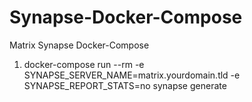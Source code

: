 # Synapse-Docker-Compose
Matrix Synapse Docker-Compose

1. docker-compose run --rm -e SYNAPSE_SERVER_NAME=matrix.yourdomain.tld -e SYNAPSE_REPORT_STATS=no synapse generate
